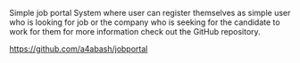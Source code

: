 Simple job portal
System where user can register themselves as simple user who is looking for job or the company who is seeking for the candidate to work for them for more information check out the GitHub repository.

https://github.com/a4abash/jobportal

